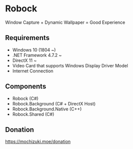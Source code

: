 # Robock

Window Capture + Dynamic Wallpaper = Good Experience


## Requirements

* Windows 10 (1804 ~)
* .NET Framework 4.7.2 ~
* DirectX 11 ~
* Video Card that supports Windows Display Driver Model
* Internet Connection


## Components

* Robock (C#)
* Robock.Background (C# + DirectX Host)
* Robock.Background.Native (C++)
* Robock.Shared (C#)


## Donation

https://mochizuki.moe/donation
